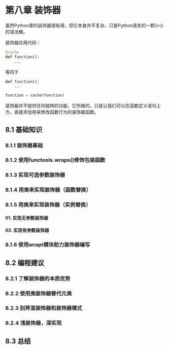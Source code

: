 # 第八章 装饰器

虽然Python里的装饰器很有用，但它本身并不复杂，只是Python语言的一颗小小的语法糖。

装饰器应用代码：

```python
@cache
def function():
    ...
```

等同于
```python
def function():
    ...

function = cache(function)
```

装饰器并不提供任何独特的功能，它所做的，只是让我们可以在函数定义语句上方，直接添加用来修改函数行为的装饰器函数。


## 8.1 基础知识

### 8.1.1 装饰器基础

### 8.1.2 使用functools.wraps()修饰包装函数

### 8.1.3 实现可选参数装饰器

### 8.1.4 用类来实现装饰器（函数替换）

### 8.1.5 用类来实现装饰器（实例替换）

#### 01. 实现无参数装饰器

#### 02. 实现有参数装饰器

### 8.1.6 使用wrapt模块助力装饰器编写

## 8.2 编程建议

### 8.2.1 了解装饰器的本质优势

### 8.2.2 使用类装饰器替代元类

### 8.2.3 别弄混装饰器和装饰器模式

### 8.2.4 浅装饰器，深实现

## 8.3 总结

